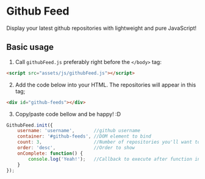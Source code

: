# Github Feed

Display your latest github repositories with lightweight and pure JavaScript!

## Basic usage

1. Call `githubFeed.js` preferably right before the `</body>` tag:

```html
<script src="assets/js/githubFeed.js"></script>
```

2. Add the code below into your HTML. The repositories will appear in this tag;

```html
<div id="github-feeds"></div>
```

3. Copy/paste code bellow and be happy! :D

```javascript
GithubFeed.init({
    username: 'username',       //github username
	container: '#github-feeds', //DOM element to bind
	count: 3, 				    //Number of repositories you'll want to show
	order: 'desc', 			    //Order to show
	onComplete: function() { 
		console.log('Yeah!');   //Callback to execute after function init
	}
});
```